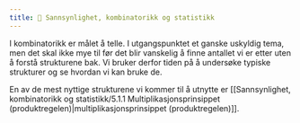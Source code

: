 ```yaml
---
title: 📄 Sannsynlighet, kombinatorikk og statistikk
---
```

I kombinatorikk er målet å telle. I utgangspunktet et ganske uskyldig tema, men det skal ikke mye til før det blir vanskelig å finne antallet vi er etter uten å forstå strukturene bak. Vi bruker derfor tiden på å undersøke typiske strukturer og se hvordan vi kan bruke de. 

En av de mest nyttige strukturene vi kommer til å utnytte er  [[Sannsynlighet, kombinatorikk og statistikk/5.1.1 Multiplikasjonsprinsippet (produktregelen)|multiplikasjonsprinsippet (produktregelen)]].

